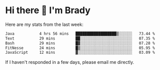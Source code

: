 # Hi there 👋 I'm Brady

Here are my stats from the last week:
<!--START_SECTION:waka-->

```txt
Java           4 hrs 56 mins   ██████████████████▒░░░░░░   73.44 %
Text           29 mins         ██░░░░░░░░░░░░░░░░░░░░░░░   07.35 %
Bash           29 mins         █▓░░░░░░░░░░░░░░░░░░░░░░░   07.28 %
FitNesse       24 mins         █▒░░░░░░░░░░░░░░░░░░░░░░░   05.95 %
JavaScript     12 mins         ▓░░░░░░░░░░░░░░░░░░░░░░░░   03.09 %
```

<!--END_SECTION:waka-->

If I haven't responded in a few days, please email me directly. 
